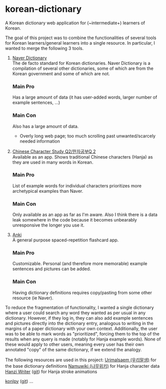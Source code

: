# korean-dictionary

A Korean dictionary web application for (~intermediate+) learners of Korean.

The goal of this project was to combine the functionalities of several tools for Korean learners/general learners into a single resource. In particular, I wanted to merge the following 3 tools.  
1. [Naver Dictionary](https://ko.dict.naver.com/#/main)  
   The de facto standard for Korean dictionaries. Naver Dictionary is a compilation of several other dictionaries, some of which are from the Korean government and some of which are not.
   ### Main Pro
   Has a large amount of data (it has user-added words, larger number of example sentences, ...)
   ### Main Con
   Also has a large amount of data.
     + Overly long web page; too much scrolling past unwanted/scarcely needed information

2. [Chinese Character Study Q2/한자공부Q 2](https://play.google.com/store/apps/details?id=com.aribada.edu.qhanja&hl=ko)  
   Available as an app. Shows traditional Chinese characters (Hanja) as they are used in many words in Korean.
   ### Main Pro
   List of example words for individual characters prioritizes more archetypical examples than Naver.
   ### Main Con
   Only available as an app as far as I'm aware. Also I think there is a data leak somewhere in the code because it becomes unbearably unresponsive the longer you use it.

3. [Anki](https://apps.ankiweb.net/)  
   A general purpose spaced-repetition flashcard app.
   ### Main Pro
   Customizable. Personal (and therefore more memorable) example sentences and pictures can be added.
   ### Main Con
   Having dictionary definitions requires copy/pasting from some other resource (ie Naver).


To reduce the fragmentation of functionality, I wanted a single dictionary where a user could search any word they wanted as per usual in any dictionary. However, if they log in, they can also add example sentences and pictures directly into the dictionary entry, analogous to writing in the margins of a paper dictionary with your own context. Additionally, the user was to be able to mark words as "prioritized", forcing them to the top of the results when any query is made (notably for Hanja example words). None of these would apply to other users, meaning every user has their own annotated "copy" of the same dictionary, if we extend the analogy.

The following resources are used in this project:
[Urimalsaem (우리말샘)](https://opendict.korean.go.kr/main) for the base dictionary definitions
[Namuwiki (나무위키)](https://namu.wiki) for Hanja character data
[Hanzi Writer](https://hanziwriter.org/) ([git](https://github.com/chanind/hanzi-writer)) for Hanja stroke animations

[konlpy](https://konlpy.org/en/latest/) ([git](https://github.com/konlpy/konlpy))
...




